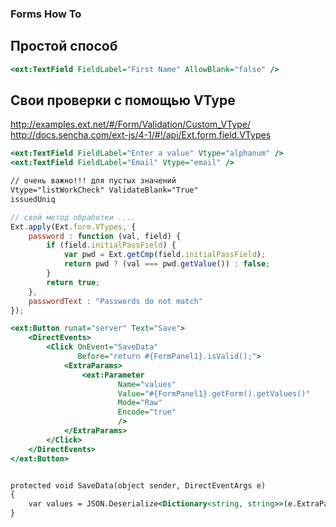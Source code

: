 ### Forms How To
## Простой способ
```asp
<ext:TextField FieldLabel="First Name" AllowBlank="false" />
```

## Свои проверки с помощью VType
http://examples.ext.net/#/Form/Validation/Custom_VType/
http://docs.sencha.com/ext-js/4-1/#!/api/Ext.form.field.VTypes
```asp
<ext:TextField FieldLabel="Enter a value" Vtype="alphanum" />
<ext:TextField FieldLabel="Email" Vtype="email" />

// очень важно!!! для пустых значений
Vtype="listWorkCheck" ValidateBlank="True"
issuedUniq
```


```javascript
// свой метод обработки ....
Ext.apply(Ext.form.VTypes, {
    password : function (val, field) {
        if (field.initialPassField) {
            var pwd = Ext.getCmp(field.initialPassField);
            return pwd ? (val === pwd.getValue()) : false;
        }
        return true;
    },
    passwordText : "Passwords do not match"
});
```


```asp
<ext:Button runat="server" Text="Save">
    <DirectEvents>
        <Click OnEvent="SaveData"
               Before="return #{FormPanel1}.isValid();">
            <ExtraParams>
                <ext:Parameter
                        Name="values"
                        Value="#{FormPanel1}.getForm().getValues()"
                        Mode="Raw"
                        Encode="true"
                        />
            </ExtraParams>
        </Click>
    </DirectEvents>
</ext:Button>


protected void SaveData(object sender, DirectEventArgs e)
{
    var values = JSON.Deserialize<Dictionary<string, string>>(e.ExtraParams["values"]);
}
```

